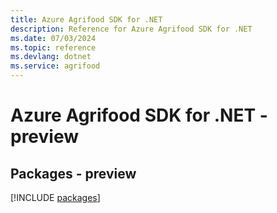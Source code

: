 ```yaml
---
title: Azure Agrifood SDK for .NET
description: Reference for Azure Agrifood SDK for .NET
ms.date: 07/03/2024
ms.topic: reference
ms.devlang: dotnet
ms.service: agrifood
---
```

# Azure Agrifood SDK for .NET - preview
## Packages - preview
[!INCLUDE [packages](agrifood-index.md)]